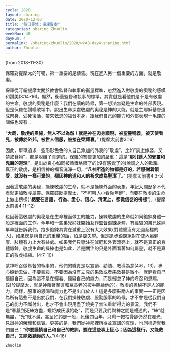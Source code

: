 ```yaml
---
cycle: 2020
layout: sharing
date: 2020-12-03
title: "每日靈修：操練敬虔"
categories: sharing Zhuolin
weekNum: 48
dayNum: 4
permalink: /sharing/zhuolin/2020/wk48-day4-sharing.html
author: Zhuolin
---
```

(from 2018-11-30)

保羅對提摩太的叮囑，第一重要的是禱告。現在進入另一個重要的方面，就是敬虔。  

保羅從叮囑提摩太關於教會監督和執事的衡量標準，忽然進入對敬虔的奧秘的感嘆和讚美(3:14-16)。顯然，衡量監督和執事的標準，其實就是看他們是不是有敬虔的生命。敬虔的奧秘是什麼？我們在讀的時候，第一想法無疑是生命的外部表現。但是保羅在讚嘆歌頌中，說出生命深處敬虔的奧秘是神的大能，就是主耶穌基督道成肉身、受死復活、帶來救恩的福音本身，跟我們自己的能力和外部表現一毛錢的關係也沒有：  

“**大哉，敬虔的奧祕，無人不以為然！就是神在肉身顯現，被聖靈稱義，被天使看見，被傳於外邦，被世人信服，被接在榮耀裏。**” (提摩太前書3:16)  

因此，單單追求一些形形色色的人自己添加的外表的“敬虔”，比如“禁止嫁娶，又禁戒食物”，都是脫離了真道的。保羅的警告更加的嚴重：這是“**那引誘人的邪靈和鬼魔的道理**”，是出於良心如同被熱鐵烙慣了的(沒有感覺了的)說謊之人的欺騙。真正的敬虔，是相信神的福音洗淨一切，“**凡神所造的物都是好的，若感謝着領受，就沒有一樣可棄的，都因神的道和人的祈求成為聖潔了。**” (提摩太前書4:3-5)  

因著這敬虔的奧秘，操練敬虔的生命，就不是操練外面的表象。年紀大閱歷多不代表就更加敬虔屬靈。保羅鼓勵提摩太，“不可叫人小看你年輕”，而要在敬虔的生命上做出榜樣(“**總要在言語、行為、愛心、信心、清潔上，都做信徒的榜樣**”)。(提摩太前書4:11-12)  

也因著這敬虔的奧秘是在生命裡面做工的能力，操練敬虔的生命就如同鍛鍊身體一般是裡面的工作。今年和一些弟兄姊妹開始互作監督鍛鍊身體，有經驗的弟兄姊妹早早就告訴我們，跑步鍛鍊其實在減重上沒有太大效果(對體重沒有太過超標的人)，如果總是稱自己的重量的話，怕是要失望。但是跑步鍛鍊絕對在使內臟健康、肢體有力上大有益處。如果我們只專注在減肥和外表漂亮上，就不是真正的身體鍛鍊。敬虔生命的操練也是如此，若是關注的只是外面看著如何屬靈，就不是真正的敬虔操練。(4:7–10)  

蒙神呼召做基督的執事的，他們的職責是以宣讀、勸勉、教導為念(4:6，13)，專心殷勤去做，不要氣餒，不要因為沒有立見的果效或者果效甚是微小，就輕看自己懷疑自己，因為這不是在輕看、懷疑自己的能力，而是輕忽了神的呼召和恩賜，(對於提摩太，就是神藉著預言和眾長老的按手賜給他的)。敬虔的奧秘不是人的能力，同樣，服事的恩賜和能力也不是出自於人！這是多麼鼓勵人的事實——正是因為所有這些不是出於我們，在我們操練敬虔、殷勤服事的時候，才不會是從我們自己的能力不斷付出，也才不會出現用盡了燒完了無法重新得力的景況。我們不是“春蠶到死絲方盡，蠟炬成灰淚始乾”，而是只要我們與神之間是暢通的，“絲”就無盡，“光”就不滅，甚至如約瑟一般，死後四百年，只剩一把枯骨卻仍然在發光、見證神的榮耀和信實。更美的是，我們從神那裡所得並宣講的真理，也同樣造就我們自己：“**你要謹慎自己和自己的教訓，要在這些事上恆心；因為這樣行，又能救自己，又能救聽你的人。**”(4:16)  

`Zhuolin`  

